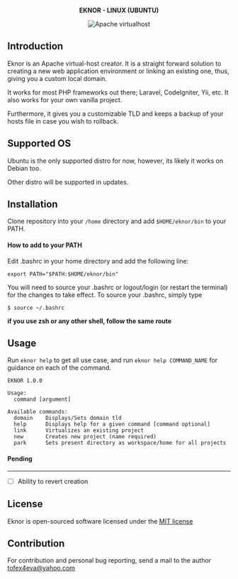 <p align="center">
    <strong>
        EKNOR - LINUX (UBUNTU)
    </strong>
</p>

<p align="center">
    <img src="https://img.shields.io/badge/Apache-Virtualhost-red.svg" alt="Apache virtualhost">
</p>


## Introduction
Eknor is an Apache virtual-host creator. It is a straight forward solution to creating a new web application 
environment or linking an existing one, thus, giving you a custom local domain.

It works for most PHP frameworks out there; Laravel, CodeIgniter, Yii, etc. It also works for your own 
vanilla project.

Furthermore, it gives you a customizable TLD and keeps a backup of your hosts file in case you wish to rollback.

## Supported OS
Ubuntu is the only supported distro for now, however, its likely it works on Debian too.

Other distro will be supported in updates.

## Installation
Clone repository into your `/home` directory and add `$HOME/eknor/bin` to your PATH.

#### How to add to your PATH
Edit .bashrc in your home directory and add the following line:

`export PATH="$PATH:$HOME/eknor/bin"`

You will need to source your .bashrc or logout/login (or restart the terminal) for the changes to take effect. To source your .bashrc, simply type

`$ source ~/.bashrc`

**if you use zsh or any other shell, follow the same route**

## Usage
Run `eknor help` to get all use case, and run `eknor help COMMAND_NAME` for guidance on each of the command.

````
EKNOR 1.0.0

Usage:
  command [argument]

Available commands:
  domain	Displays/Sets domain tld
  help		Displays help for a given command [command optional]
  link		Virtualizes an existing project
  new		Creates new project (name required)
  park		Sets present directory as workspace/home for all projects
````
#### Pending ####
----
- [ ] Ability to revert creation 

## License

Eknor is open-sourced software licensed under the [MIT license](http://opensource.org/licenses/MIT)

## Contribution
For contribution and personal bug reporting, send a mail to the author <a href='mailto:tofex4eva@yahoo.com'>tofex4eva@yahoo.com</a>
